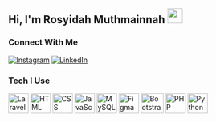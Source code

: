 ## Hi, I'm Rosyidah Muthmainnah <img src="https://raw.githubusercontent.com/kaueMarques/kaueMarques/master/hi.gif" width="30px">

### Connect With Me
<p align="left">
  <a href="https://instagram.com/rosyimuth"><img src="https://img.shields.io/badge/Instagram-%23E4405F.svg?logo=Instagram&logoColor=white" alt="Instagram"></a>
  <a href="https://linkedin.com/in/rosyimuth"><img src="https://img.shields.io/badge/LinkedIn-%230077B5.svg?logo=linkedin&logoColor=white" alt="LinkedIn"></a>
</p>

### Tech I Use
<p align="left">
  <a href="#"><img alt="Laravel" title="Laravel" width="40px" height="40px" src="https://upload.wikimedia.org/wikipedia/commons/9/9a/Laravel.svg"></a>
  <a href="#"><img alt="HTML" title="HTML" width="40px" height="40px" src="https://upload.wikimedia.org/wikipedia/commons/6/61/HTML5_logo_and_wordmark.svg"></a>
  <a href="#"><img alt="CSS" title="CSS" width="40px" height="40px" src="https://upload.wikimedia.org/wikipedia/commons/d/d5/CSS3_logo_and_wordmark.svg"></a>
  <a href="#"><img alt="JavaScript" title="JavaScript" width="40px" height="40px" src="https://upload.wikimedia.org/wikipedia/commons/6/6a/JavaScript-logo.png"></a>
  <a href="#"><img alt="MySQL" title="MySQL" width="40px" height="40px" src="https://upload.wikimedia.org/wikipedia/en/d/dd/MySQL_logo.svg"></a>
  <a href="#"><img alt="Figma" title="Figma" width="40px" height="40px" src="https://upload.wikimedia.org/wikipedia/commons/3/33/Figma-logo.svg"></a>
  <a href="#"><img alt="Bootstrap" title="Bootstrap" width="45px" height="40px" src="https://upload.wikimedia.org/wikipedia/commons/b/b2/Bootstrap_logo.svg"></a>
  <a href="#"><img alt="PHP" title="PHP" width="40px" height="40px" src="https://upload.wikimedia.org/wikipedia/commons/2/27/PHP-logo.svg"></a>
  <a href="#"><img alt="Python" title="Python" width="40px" height="40px" src="https://upload.wikimedia.org/wikipedia/commons/c/c3/Python-logo-notext.svg"></a>
</p>

<!-- Proudly created with GPRM ( https://gprm.itsvg.in ) -->

